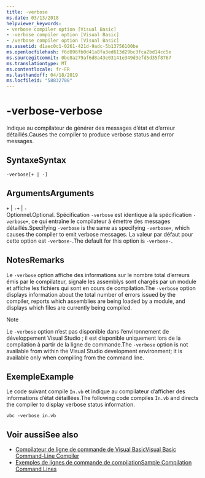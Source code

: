 ```yaml
---
title: -verbose
ms.date: 03/13/2018
helpviewer_keywords:
- verbose compiler option [Visual Basic]
- -verbose compiler option [Visual Basic]
- /verbose compiler option [Visual Basic]
ms.assetid: d1aec0c1-0261-421d-9adc-5b13756100be
ms.openlocfilehash: f6d896fb0d41a8fa3ed613d29bc3fca2bd14cc5e
ms.sourcegitcommit: 0be8a279af6d8a43e03141e349d3efd5d35f8767
ms.translationtype: MT
ms.contentlocale: fr-FR
ms.lasthandoff: 04/18/2019
ms.locfileid: "58832788"
---
```

# <a name="-verbose"></a><span data-ttu-id="c9667-102">-verbose</span><span class="sxs-lookup"><span data-stu-id="c9667-102">-verbose</span></span>
<span data-ttu-id="c9667-103">Indique au compilateur de générer des messages d’état et d’erreur détaillés.</span><span class="sxs-lookup"><span data-stu-id="c9667-103">Causes the compiler to produce verbose status and error messages.</span></span>  
  
## <a name="syntax"></a><span data-ttu-id="c9667-104">Syntaxe</span><span class="sxs-lookup"><span data-stu-id="c9667-104">Syntax</span></span>  
  
```  
-verbose[+ | -]  
```  
  
## <a name="arguments"></a><span data-ttu-id="c9667-105">Arguments</span><span class="sxs-lookup"><span data-stu-id="c9667-105">Arguments</span></span>  
 <span data-ttu-id="c9667-106">`+` &#124; `-`</span><span class="sxs-lookup"><span data-stu-id="c9667-106">`+` &#124; `-`</span></span>  
 <span data-ttu-id="c9667-107">Optionnel.</span><span class="sxs-lookup"><span data-stu-id="c9667-107">Optional.</span></span> <span data-ttu-id="c9667-108">Spécification `-verbose` est identique à la spécification `-verbose+`, ce qui entraîne le compilateur à émettre des messages détaillés.</span><span class="sxs-lookup"><span data-stu-id="c9667-108">Specifying `-verbose` is the same as specifying `-verbose+`, which causes the compiler to emit verbose messages.</span></span> <span data-ttu-id="c9667-109">La valeur par défaut pour cette option est `-verbose-`.</span><span class="sxs-lookup"><span data-stu-id="c9667-109">The default for this option is `-verbose-`.</span></span>  
  
## <a name="remarks"></a><span data-ttu-id="c9667-110">Notes</span><span class="sxs-lookup"><span data-stu-id="c9667-110">Remarks</span></span>  
 <span data-ttu-id="c9667-111">Le `-verbose` option affiche des informations sur le nombre total d’erreurs émis par le compilateur, signale les assemblys sont chargés par un module et affiche les fichiers qui sont en cours de compilation.</span><span class="sxs-lookup"><span data-stu-id="c9667-111">The `-verbose` option displays information about the total number of errors issued by the compiler, reports which assemblies are being loaded by a module, and displays which files are currently being compiled.</span></span>  
  
> [!NOTE]
>  <span data-ttu-id="c9667-112">Le `-verbose` option n’est pas disponible dans l’environnement de développement Visual Studio ; il est disponible uniquement lors de la compilation à partir de la ligne de commande.</span><span class="sxs-lookup"><span data-stu-id="c9667-112">The `-verbose` option is not available from within the Visual Studio development environment; it is available only when compiling from the command line.</span></span>  
  
## <a name="example"></a><span data-ttu-id="c9667-113">Exemple</span><span class="sxs-lookup"><span data-stu-id="c9667-113">Example</span></span>  
 <span data-ttu-id="c9667-114">Le code suivant compile `In.vb` et indique au compilateur d’afficher des informations d’état détaillées.</span><span class="sxs-lookup"><span data-stu-id="c9667-114">The following code compiles `In.vb` and directs the compiler to display verbose status information.</span></span>  
  
```console  
vbc -verbose in.vb  
```  
  
## <a name="see-also"></a><span data-ttu-id="c9667-115">Voir aussi</span><span class="sxs-lookup"><span data-stu-id="c9667-115">See also</span></span>

- [<span data-ttu-id="c9667-116">Compilateur de ligne de commande de Visual Basic</span><span class="sxs-lookup"><span data-stu-id="c9667-116">Visual Basic Command-Line Compiler</span></span>](../../../visual-basic/reference/command-line-compiler/index.md)
- [<span data-ttu-id="c9667-117">Exemples de lignes de commande de compilation</span><span class="sxs-lookup"><span data-stu-id="c9667-117">Sample Compilation Command Lines</span></span>](../../../visual-basic/reference/command-line-compiler/sample-compilation-command-lines.md)
